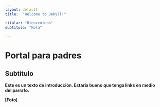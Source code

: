 ```yaml
---
layout: default
title:  "Welcome to Jekyll!"

titular: "Bienvenidos"
subtitulo: "Hola"

---
```


# Portal para padres

## Subtitulo
 
**Este es un texto de introducción. Estaría bueno que tenga links en medio del parrafo.**

**[Foto]**